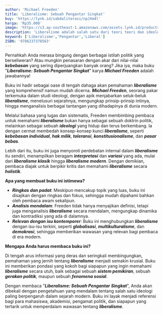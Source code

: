 ```yaml
---
author: 'Michael Freeden'
title: 'Liberalisme: Sebuah Pengantar Singkat'
buy: 'https://lynk.id/sabdaliterasi/npJXm4l'
harga: 'Rp35.000'
image: 'https://s3.ap-southeast-1.amazonaws.com/assets.lynk.id/products/27-06-2024/1719502854229_5486900'
description: 'Liberalisme adalah salah satu dari teori­ teori dan ideologi politis yang paling utama dan  meresap, namun tunduk pada tafsiran-tafsiran  serta penyalahgunaan-penyalahgunaan yang  berbeda-beda.'
keyword: ['Liberalisme','Pengantar','Liberal']
ISBN: '9786237378563'
---
```


<p>Pernahkah Anda merasa bingung dengan berbagai istilah politik yang berseliweran? Atau mungkin penasaran dengan akar dari nilai-nilai <em><strong>kebebasan</strong></em> yang sering diperjuangkan banyak orang? Jika iya, maka buku "<em><strong>Liberalisme: Sebuah Pengantar Singkat</strong></em>" karya <em><strong>Michael Freeden</strong></em> adalah jawabannya!</p><p>Buku ini hadir sebagai oase di tengah dahaga akan pemahaman <em><strong>liberalisme</strong></em> yang komprehensif namun mudah dicerna. <em><strong>Michael Freeden</strong></em>, seorang pakar terkemuka dalam studi ideologi, dengan apik menjabarkan seluk-beluk <em><strong>liberalisme</strong></em>, menelusuri sejarahnya, mengungkap prinsip-prinsip intinya, hingga menganalisis berbagai tantangan yang dihadapinya di dunia modern.</p><p>Melalui bahasa yang lugas dan sistematis, Freeden membimbing pembaca untuk memahami <em><strong>liberalisme</strong></em> bukan hanya sebagai sebuah doktrin politik, melainkan sebagai sebuah <em><strong>ideologi</strong></em> yang hidup dan terus berkembang. Ia dengan cermat membedah konsep-konsep kunci <em><strong>liberalisme</strong></em>, seperti <em><strong>kebebasan individual</strong></em>, <em><strong>hak milik</strong></em>, <em><strong>toleransi</strong></em>, <em><strong>konstitusionalisme</strong></em>, dan <em><strong>pasar bebas</strong></em>.</p><p>Lebih dari itu, buku ini juga menyoroti perdebatan internal dalam <em><strong>liberalisme</strong></em> itu sendiri, menampilkan beragam <em><strong>interpretasi</strong></em> dan <em><strong>variasi</strong></em> yang ada, mulai dari <em><strong>liberalisme klasik</strong></em> hingga <em><strong>liberalisme modern</strong></em>. Dengan demikian, pembaca diajak untuk berpikir kritis dan memahami <em><strong>liberalisme</strong></em> secara <em><strong>holistik</strong></em>.</p><p><strong>Apa yang membuat buku ini istimewa?</strong></p><ul><li><em><strong>Ringkas dan padat</strong></em>: Meskipun mencakup topik yang luas, buku ini disajikan dengan ringkas dan fokus, sehingga mudah dipahami bahkan oleh pembaca awam sekalipun.</li><li><em><strong>Analisis mendalam</strong></em>: Freeden tidak hanya menyajikan definisi, tetapi juga menganalisis <em><strong>liberalisme</strong></em> secara mendalam, mengungkap dinamika dan kontradiksi yang ada di dalamnya.</li><li><em><strong>Relevan dengan isu kontemporer</strong></em>: Buku ini menghubungkan <em><strong>liberalisme</strong></em> dengan isu-isu terkini, seperti <em><strong>globalisasi</strong></em>, <em><strong>multikulturalisme</strong></em>, dan <em><strong>demokrasi</strong></em>, sehingga memberikan wawasan yang relevan bagi pembaca di era modern.</li></ul><p><strong>Mengapa Anda harus membaca buku ini?</strong></p><p>Di tengah arus informasi yang deras dan seringkali membingungkan, pemahaman yang jernih tentang <em><strong>liberalisme</strong></em> menjadi semakin krusial. Buku ini memberikan pondasi yang kokoh bagi siapapun yang ingin memahami <em><strong>liberalisme</strong></em> secara utuh, baik sebagai sebuah <em><strong>sistem pemikiran</strong></em>, sebuah <em><strong>gerakan politik</strong></em>, maupun sebuah <em><strong>fenomena sosial</strong></em>.</p><p>Dengan membaca "<em><strong>Liberalisme: Sebuah Pengantar Singkat</strong></em>", Anda akan dibekali dengan pengetahuan yang mendalam tentang salah satu ideologi paling berpengaruh dalam sejarah modern. Buku ini layak menjadi referensi bagi para mahasiswa, akademisi, pengamat politik, dan siapapun yang tertarik untuk memperdalam wawasan tentang <em><strong>liberalisme</strong></em>.</p>
